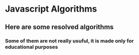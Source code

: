 # Javascript Algorithms

## Here are some resolved algorithms

### Some of them are not really usuful, it is made only for educational purposes